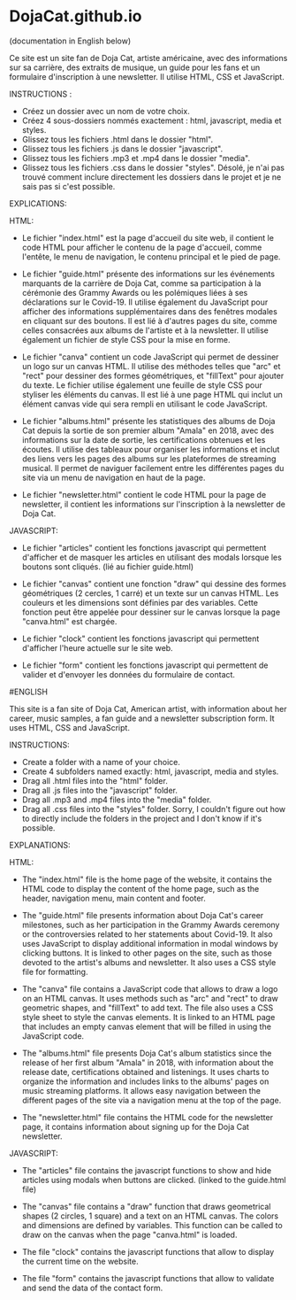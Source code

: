 # DojaCat.github.io

(documentation in English below)

Ce site est un site fan de Doja Cat, artiste américaine, avec des informations sur sa carrière, des extraits de musique, un guide pour les fans et un formulaire d'inscription à une newsletter. Il utilise HTML, CSS et JavaScript. 

INSTRUCTIONS :

- Créez un dossier avec un nom de votre choix.
- Créez 4 sous-dossiers nommés exactement : html, javascript, media et styles.
- Glissez tous les fichiers .html dans le dossier "html".
- Glissez tous les fichiers .js dans le dossier "javascript".
- Glissez tous les fichiers .mp3 et .mp4 dans le dossier "media".
- Glissez tous les fichiers .css dans le dossier "styles".
Désolé, je n'ai pas trouvé comment inclure directement les dossiers dans le projet et je ne sais pas si c'est possible.




EXPLICATIONS:

HTML:

- Le fichier "index.html" est la page d'accueil du site web, il contient le code HTML pour afficher le contenu de la page d'accueil, comme l'entête, le menu de navigation, le contenu principal et le pied de page.

- Le fichier "guide.html" présente des informations sur les événements marquants de la carrière de Doja Cat, comme sa participation à la cérémonie des Grammy Awards ou les polémiques liées à ses déclarations sur le Covid-19. Il utilise également du JavaScript pour afficher des informations supplémentaires dans des fenêtres modales en cliquant sur des boutons. Il est lié à d'autres pages du site, comme celles consacrées aux albums de l'artiste et à la newsletter. Il utilise également un fichier de style CSS pour la mise en forme.

- Le fichier "canva" contient un code JavaScript qui permet de dessiner un logo sur un canvas HTML. Il utilise des méthodes telles que "arc" et "rect" pour dessiner des formes géométriques, et "fillText" pour ajouter du texte. Le fichier utilise également une feuille de style CSS pour styliser les éléments du canvas. Il est lié à une page HTML qui inclut un élément canvas vide qui sera rempli en utilisant le code JavaScript.

- Le fichier "albums.html" présente les statistiques des albums de Doja Cat depuis la sortie de son premier album "Amala" en 2018, avec des informations sur la date de sortie, les certifications obtenues et les écoutes. Il utilise des tableaux pour organiser les informations et inclut des liens vers les pages des albums sur les plateformes de streaming musical. Il permet de naviguer facilement entre les différentes pages du site via un menu de navigation en haut de la page.

- Le fichier "newsletter.html" contient le code HTML pour la page de newsletter, il contient les informations sur l'inscription à la newsletter de Doja Cat.

JAVASCRIPT:

- Le fichier "articles" contient les fonctions javascript qui permettent d'afficher et de masquer les articles en utilisant des modals lorsque les boutons sont cliqués. (lié au fichier guide.html)

- Le fichier "canvas" contient une fonction "draw" qui dessine des formes géométriques (2 cercles, 1 carré) et un texte sur un canvas HTML. Les couleurs et les dimensions sont définies par des variables. Cette fonction peut être appelée pour dessiner sur le canvas lorsque la page "canva.html" est chargée.

- Le fichier "clock" contient les fonctions javascript qui permettent d'afficher l'heure actuelle sur le site web. 

- Le fichier "form" contient les fonctions javascript qui permettent de valider et d'envoyer les données du formulaire de contact.





#ENGLISH

This site is a fan site of Doja Cat, American artist, with information about her career, music samples, a fan guide and a newsletter subscription form. It uses HTML, CSS and JavaScript. 

INSTRUCTIONS:

- Create a folder with a name of your choice.
- Create 4 subfolders named exactly: html, javascript, media and styles.
- Drag all .html files into the "html" folder.
- Drag all .js files into the "javascript" folder.
- Drag all .mp3 and .mp4 files into the "media" folder.
- Drag all .css files into the "styles" folder.
Sorry, I couldn't figure out how to directly include the folders in the project and I don't know if it's possible.




EXPLANATIONS:

HTML:

- The "index.html" file is the home page of the website, it contains the HTML code to display the content of the home page, such as the header, navigation menu, main content and footer.

- The "guide.html" file presents information about Doja Cat's career milestones, such as her participation in the Grammy Awards ceremony or the controversies related to her statements about Covid-19. It also uses JavaScript to display additional information in modal windows by clicking buttons. It is linked to other pages on the site, such as those devoted to the artist's albums and newsletter. It also uses a CSS style file for formatting.

- The "canva" file contains a JavaScript code that allows to draw a logo on an HTML canvas. It uses methods such as "arc" and "rect" to draw geometric shapes, and "fillText" to add text. The file also uses a CSS style sheet to style the canvas elements. It is linked to an HTML page that includes an empty canvas element that will be filled in using the JavaScript code.

- The "albums.html" file presents Doja Cat's album statistics since the release of her first album "Amala" in 2018, with information about the release date, certifications obtained and listenings. It uses charts to organize the information and includes links to the albums' pages on music streaming platforms. It allows easy navigation between the different pages of the site via a navigation menu at the top of the page.

- The "newsletter.html" file contains the HTML code for the newsletter page, it contains information about signing up for the Doja Cat newsletter.

JAVASCRIPT:

- The "articles" file contains the javascript functions to show and hide articles using modals when buttons are clicked. (linked to the guide.html file)

- The "canvas" file contains a "draw" function that draws geometrical shapes (2 circles, 1 square) and a text on an HTML canvas. The colors and dimensions are defined by variables. This function can be called to draw on the canvas when the page "canva.html" is loaded.

- The file "clock" contains the javascript functions that allow to display the current time on the website. 

- The file "form" contains the javascript functions that allow to validate and send the data of the contact form.
